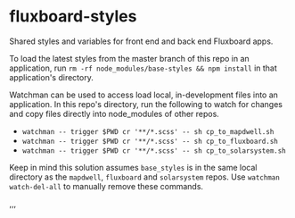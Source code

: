 # fluxboard-styles

Shared styles and variables for front end and back end Fluxboard apps.

To load the latest styles from the master branch of this repo in an application, run
`rm -rf node_modules/base-styles && npm install`
in that application's directory.

Watchman can be used to access load local, in-development files into an application. In this repo's directory, run the following to watch for changes and copy files directly into node_modules of other repos.

- `watchman -- trigger $PWD cr '**/*.scss' -- sh cp_to_mapdwell.sh `
- `watchman -- trigger $PWD cr '**/*.scss' -- sh cp_to_fluxboard.sh `
- `watchman -- trigger $PWD cr '**/*.scss' -- sh cp_to_solarsystem.sh`

Keep in mind this solution assumes `base_styles` is in the same local directory as the `mapdwell`, `fluxboard` and `solarsystem` repos. Use `watchman watch-del-all` to manually remove these commands.

,,,
